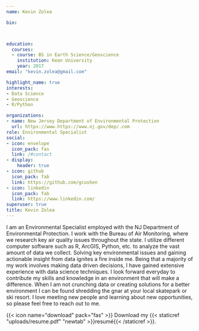 ```yaml
---
name: Kevin Zolea

bio: 



education:
  courses:
  - course: BS in Earth Science/Geoscience 
    institution: Kean University
    year: 2017
email: "kevin.zolea@gmail.com"

highlight_name: true
interests:
- Data Science
- Geoscience
- R/Python

organizations:
- name: New Jersey Department of Environmental Protection
  url: https://www.https://www.nj.gov/dep/.com
role: Environmental Specialist
social:
- icon: envelope
  icon_pack: fas
  link: /#contact
- display:
    header: true
- icon: github
  icon_pack: fab
  link: https://github.com/gcushen
- icon: linkedin
  icon_pack: fab
  link: https://www.linkedin.com/
superuser: true
title: Kevin Zolea
---
```


I am an Environmental Specialist employed with the NJ Department of Environmental Protection. I work with the Bureau of Air Monitoring, where we research key air quality issues throughout the state. I utilize different computer software such as R, ArcGIS, Python, etc. to analyze the vast amount of data we collect.
Solving key environmental issues and gaining actionable insight from data ignites a fire inside me. Being that a majority of my work involves making data driven decisions, I have gained extensive experience with data science techniques. I look forward everyday to contribute my skills and knowledge in an environment that will make a difference.
When I am not crunching data or creating solutions for a better environment I can be found shredding the gnar at your local skatepark or ski resort. I love meeting new people and learning about new opportunities, so please feel free to reach out to me.

{{< icon name="download" pack="fas" >}} Download my {{< staticref "uploads/resume.pdf" "newtab" >}}resumé{{< /staticref >}}.
